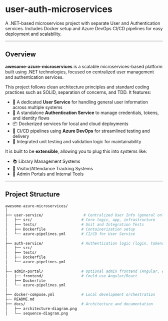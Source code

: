 # user-auth-microservices
A .NET-based microservices project with separate User and Authentication services. Includes Docker setup and Azure DevOps CI/CD pipelines for easy deployment and scalability.

---

## Overview

**awesome-azure-microservices** is a scalable microservices-based platform built using .NET technologies, focused on centralized user management and authentication services.

This project follows clean architecture principles and standard coding practices such as SOLID, separation of concerns, and TDD. It features:

- 🔐 A dedicated **User Service** for handling general user information across multiple systems
- 🔑 A standalone **Authentication Service** to manage credentials, tokens, and identity flows
- 📦 Dockerized services for local and cloud deployments
- 🔄 CI/CD pipelines using **Azure DevOps** for streamlined testing and delivery
- 🧪 Integrated unit testing and validation logic for maintainability

It is built to be **extensible**, allowing you to plug this into systems like:
- 📚 Library Management Systems
- 🧾 Visitor/Attendance Tracking Systems
- 🏢 Admin Portals and Internal Tools

---

## Project Structure
````bash
awesome-azure-microservices/
│
├── user-service/                  # Centralized User Info (general only)
│   ├── src/                      # Core logic, app, infrastructure
│   ├── tests/                    # Unit and Integration Tests
│   ├── Dockerfile                # Containerization setup
│   └── azure-pipelines.yml       # CI/CD for User Service
│
├── auth-service/                 # Authentication logic (login, tokens)
│   ├── src/
│   ├── tests/
│   ├── Dockerfile
│   └── azure-pipelines.yml
│
├── admin-portal/                 # Optional admin frontend (Angular, etc.)
│   ├── frontend/                 # Could use Angular/React
│   ├── Dockerfile
│   └── azure-pipelines.yml
│
├── docker-compose.yml            # Local development orchestration
├── README.md
├── docs/                         # Architecture and documentation
│   ├── architecture-diagram.png
│   └── sequence-diagram.png
